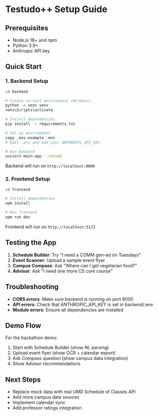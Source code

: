 # Testudo++ Setup Guide

## Prerequisites
- Node.js 18+ and npm
- Python 3.9+
- Anthropic API key

## Quick Start

### 1. Backend Setup

```bash
cd backend

# Create virtual environment (Windows)
python -m venv venv
venv\Scripts\activate

# Install dependencies
pip install -r requirements.txt

# Set up environment
copy .env.example .env
# Edit .env and add your ANTHROPIC_API_KEY

# Run backend
uvicorn main:app --reload
```

Backend will run on `http://localhost:8000`

### 2. Frontend Setup

```bash
cd frontend

# Install dependencies
npm install

# Run frontend
npm run dev
```

Frontend will run on `http://localhost:5173`

## Testing the App

1. **Schedule Builder**: Try "I need a COMM gen-ed on Tuesdays"
2. **Event Scanner**: Upload a sample event flyer
3. **Campus Compass**: Ask "Where can I get vegetarian food?"
4. **Advisor**: Ask "I need one more CS core course"

## Troubleshooting

- **CORS errors**: Make sure backend is running on port 8000
- **API errors**: Check that ANTHROPIC_API_KEY is set in backend/.env
- **Module errors**: Ensure all dependencies are installed

## Demo Flow

For the hackathon demo:
1. Start with Schedule Builder (show NL parsing)
2. Upload event flyer (show OCR + calendar export)
3. Ask Compass question (show campus data integration)
4. Show Advisor recommendations

## Next Steps

- Replace mock data with real UMD Schedule of Classes API
- Add more campus data sources
- Implement calendar sync
- Add professor ratings integration
